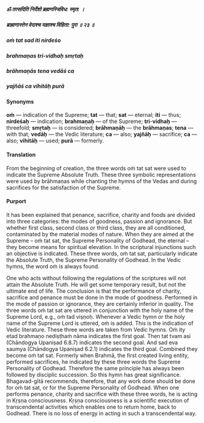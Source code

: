 ##### ॐ तत्सदिति निर्देशो ब्रह्मणस्त्रिविध: स्मृत: ।
##### ब्राह्मणास्तेन वेदाश्च यज्ञाश्च विहिता: पुरा ॥ २३ ॥

##### oṁ tat sad iti nirdeśo
##### brahmaṇas tri-vidhaḥ smṛtaḥ
##### brāhmaṇās tena vedāś ca
##### yajñāś ca vihitāḥ purā

#### Synonyms

**oṁ** — indication of the Supreme; **tat** — that; **sat** — eternal; **iti** — thus; **nirdeśaḥ** — indication; **brahmaṇaḥ** — of the Supreme; **tri**-**vidhaḥ** — threefold; **smṛtaḥ** — is considered; **brāhmaṇāḥ** — the **brāhmaṇas**; **tena** — with that; **vedāḥ** — the Vedic literature; **ca** — also; **yajñāḥ** — sacrifice; **ca** — also; **vihitāḥ** — used; **purā** — formerly.

#### Translation

From the beginning of creation, the three words oṁ tat sat were used to indicate the Supreme Absolute Truth. These three symbolic representations were used by brāhmaṇas while chanting the hymns of the Vedas and during sacrifices for the satisfaction of the Supreme.

#### Purport

It has been explained that penance, sacrifice, charity and foods are divided into three categories: the modes of goodness, passion and ignorance. But whether first class, second class or third class, they are all conditioned, contaminated by the material modes of nature. When they are aimed at the Supreme – oṁ tat sat, the Supreme Personality of Godhead, the eternal – they become means for spiritual elevation. In the scriptural injunctions such an objective is indicated. These three words, oṁ tat sat, particularly indicate the Absolute Truth, the Supreme Personality of Godhead. In the Vedic hymns, the word oṁ is always found.

One who acts without following the regulations of the scriptures will not attain the Absolute Truth. He will get some temporary result, but not the ultimate end of life. The conclusion is that the performance of charity, sacrifice and penance must be done in the mode of goodness. Performed in the mode of passion or ignorance, they are certainly inferior in quality. The three words oṁ tat sat are uttered in conjunction with the holy name of the Supreme Lord, e.g., oṁ tad viṣṇoḥ. Whenever a Vedic hymn or the holy name of the Supreme Lord is uttered, oṁ is added. This is the indication of Vedic literature. These three words are taken from Vedic hymns. Oṁ ity etad brahmaṇo nediṣṭhaṁ nāma indicates the first goal. Then tat tvam asi (Chāndogya Upaniṣad 6.8.7) indicates the second goal. And sad eva saumya (Chāndogya Upaniṣad 6.2.1) indicates the third goal. Combined they become oṁ tat sat. Formerly when Brahmā, the first created living entity, performed sacrifices, he indicated by these three words the Supreme Personality of Godhead. Therefore the same principle has always been followed by disciplic succession. So this hymn has great significance. Bhagavad-gītā recommends, therefore, that any work done should be done for oṁ tat sat, or for the Supreme Personality of Godhead. When one performs penance, charity and sacrifice with these three words, he is acting in Kṛṣṇa consciousness. Kṛṣṇa consciousness is a scientific execution of transcendental activities which enables one to return home, back to Godhead. There is no loss of energy in acting in such a transcendental way.